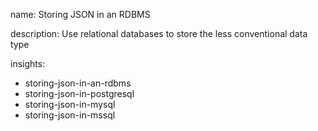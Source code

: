 name: Storing JSON in an RDBMS

description: Use relational databases to store the less conventional data type

insights:
  - storing-json-in-an-rdbms
  - storing-json-in-postgresql
  - storing-json-in-mysql
  - storing-json-in-mssql
 
 
